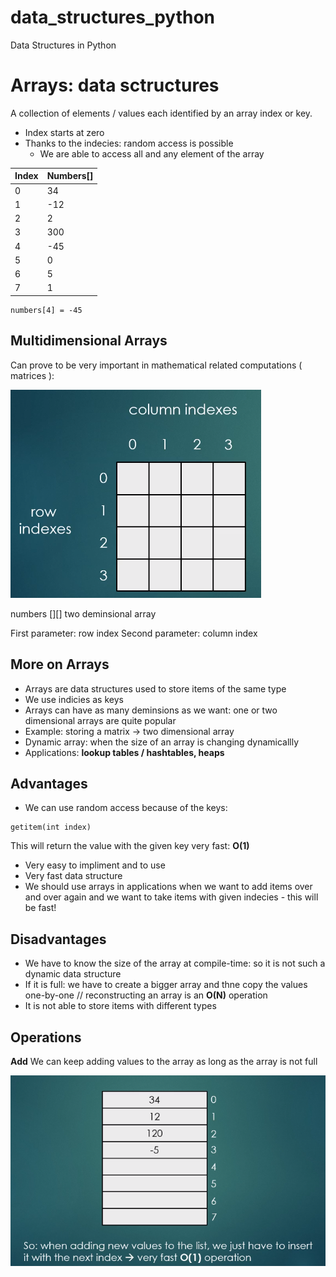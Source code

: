 # data_structures_python
Data Structures in Python

# Arrays: data sctructures

A collection of elements / values each identified by an array index or key.

- Index starts at zero
- Thanks to the indecies: random access is possible
  - We are able to access all and any element of the array

| Index  | Numbers[] |
| ------------- | ------------- |
| 0  | 34  |
| 1  | -12 |
| 2  | 2   |
| 3  | 300 |
| 4  | -45 |
| 5  |  0  |
| 6  | 5   |
| 7  |  1  |

```
numbers[4] = -45
```

## Multidimensional Arrays

Can prove to be very important in mathematical related computations ( matrices ):

![Screenshot](multideminsional%20arrays.png)

numbers [][] two deminsional array

First parameter: row index
Second parameter: column index

## More on Arrays

- Arrays are data structures used to store items of the same type
- We use indicies as keys
- Arrays can have as many deminsions as we want: one or two dimensional arrays are quite popular
- Example: storing a matrix → two dimensional array
- Dynamic array: when the size of an array is changing dynamicallly
- Applications: **lookup tables / hashtables, heaps**

## Advantages
- We can use random access because of the keys: 
```
getitem(int index)
```
This will return the value with the given key very fast: **O(1)**
- Very easy to impliment and to use
- Very fast data structure
- We should use arrays in applications when we want to add items over and over again and we want to take items with given indecies - this will be fast!

## Disadvantages

- We have to know the size of the array at compile-time: so it is not such a dynamic data structure
- If it is full: we have to create a bigger array and thne copy the values one-by-one // reconstructing an array is an **O(N)** operation
- It is not able to store items with different types

## Operations

**Add**
We can keep adding values to the array as long as the array is not full

![Screenshot](add_operation.png)

